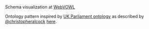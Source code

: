 Schema visualization at [WebVOWL](http://www.visualdataweb.de/webvowl/#iri=https://raw.githubusercontent.com/hellikopter/ConcreteSupply-DataSchema/master/Ontology.ttl)

Ontology pattern inspired by [UK Parliament ontology](https://github.com/ukparliament/Ontology/blob/master/Ontology.ttl) as described by [@christopheralcock](https://github.com/christopheralcock) [here](https://gist.github.com/christopheralcock/ec235d8e361c25797b77fb4281b04f4f).